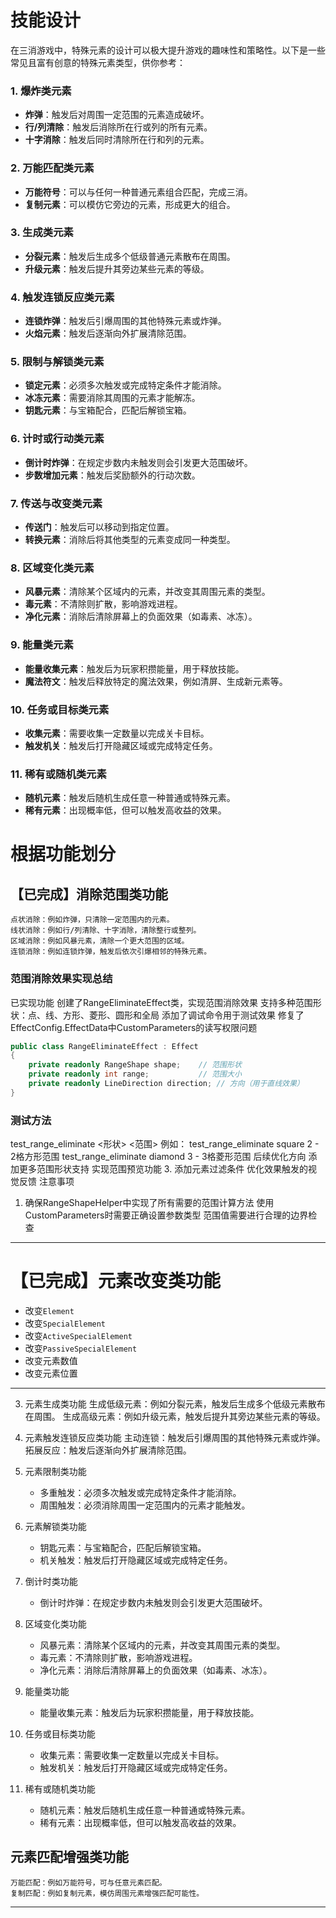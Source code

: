 # 技能设计

在三消游戏中，特殊元素的设计可以极大提升游戏的趣味性和策略性。以下是一些常见且富有创意的特殊元素类型，供你参考：

### 1. **爆炸类元素**

- **炸弹**：触发后对周围一定范围的元素造成破坏。
- **行/列清除**：触发后消除所在行或列的所有元素。
- **十字消除**：触发后同时清除所在行和列的元素。

### 2. **万能匹配类元素**

- **万能符号**：可以与任何一种普通元素组合匹配，完成三消。
- **复制元素**：可以模仿它旁边的元素，形成更大的组合。

### 3. **生成类元素**

- **分裂元素**：触发后生成多个低级普通元素散布在周围。
- **升级元素**：触发后提升其旁边某些元素的等级。

### 4. **触发连锁反应类元素**

- **连锁炸弹**：触发后引爆周围的其他特殊元素或炸弹。
- **火焰元素**：触发后逐渐向外扩展清除范围。

### 5. **限制与解锁类元素**

- **锁定元素**：必须多次触发或完成特定条件才能消除。
- **冰冻元素**：需要消除其周围的元素才能解冻。
- **钥匙元素**：与宝箱配合，匹配后解锁宝箱。

### 6. **计时或行动类元素**

- **倒计时炸弹**：在规定步数内未触发则会引发更大范围破坏。
- **步数增加元素**：触发后奖励额外的行动次数。

### 7. **传送与改变类元素**

- **传送门**：触发后可以移动到指定位置。
- **转换元素**：消除后将其他类型的元素变成同一种类型。

### 8. **区域变化类元素**

- **风暴元素**：清除某个区域内的元素，并改变其周围元素的类型。
- **毒元素**：不清除则扩散，影响游戏进程。
- **净化元素**：消除后清除屏幕上的负面效果（如毒素、冰冻）。

### 9. **能量类元素**

- **能量收集元素**：触发后为玩家积攒能量，用于释放技能。
- **魔法符文**：触发后释放特定的魔法效果，例如清屏、生成新元素等。

### 10. **任务或目标类元素**

- **收集元素**：需要收集一定数量以完成关卡目标。
- **触发机关**：触发后打开隐藏区域或完成特定任务。

### 11. **稀有或随机类元素**

- **随机元素**：触发后随机生成任意一种普通或特殊元素。
- **稀有元素**：出现概率低，但可以触发高收益的效果。





# 根据功能划分
## 【已完成】消除范围类功能 

    点状消除：例如炸弹，只清除一定范围内的元素。
    线状消除：例如行/列清除、十字消除，清除整行或整列。
    区域消除：例如风暴元素，清除一个更大范围的区域。
    连锁消除：例如连锁炸弹，触发后依次引爆相邻的特殊元素。
    
### 范围消除效果实现总结
已实现功能
创建了RangeEliminateEffect类，实现范围消除效果
支持多种范围形状：点、线、方形、菱形、圆形和全局
添加了调试命令用于测试效果
修复了EffectConfig.EffectData中CustomParameters的读写权限问题
```csharp
public class RangeEliminateEffect : Effect
{
    private readonly RangeShape shape;    // 范围形状
    private readonly int range;           // 范围大小
    private readonly LineDirection direction; // 方向（用于直线效果）
}
```
### 测试方法
test_range_eliminate <形状> <范围>
例如：
test_range_eliminate square 2 - 2格方形范围
test_range_eliminate diamond 3 - 3格菱形范围
后续优化方向
添加更多范围形状支持
实现范围预览功能
3. 添加元素过滤条件
优化效果触发的视觉反馈
注意事项
1. 确保RangeShapeHelper中实现了所有需要的范围计算方法
使用CustomParameters时需要正确设置参数类型
范围值需要进行合理的边界检查

***
# 【已完成】元素改变类功能
- 改变`Element`
- 改变`SpecialElement`
- 改变`ActiveSpecialElement`
- 改变`PassiveSpecialElement`
- 改变元素数值
- 改变元素位置

***

3. 元素生成类功能
    生成低级元素：例如分裂元素，触发后生成多个低级元素散布在周围。
    生成高级元素：例如升级元素，触发后提升其旁边某些元素的等级。

4. 元素触发连锁反应类功能
    主动连锁：触发后引爆周围的其他特殊元素或炸弹。
    拓展反应：触发后逐渐向外扩展清除范围。

5. 元素限制类功能
    - 多重触发：必须多次触发或完成特定条件才能消除。
    - 周围触发：必须消除周围一定范围内的元素才能触发。


6. 元素解锁类功能
    - 钥匙元素：与宝箱配合，匹配后解锁宝箱。
    - 机关触发：触发后打开隐藏区域或完成特定任务。

7. 倒计时类功能
    - 倒计时炸弹：在规定步数内未触发则会引发更大范围破坏。


10. 区域变化类功能
    - 风暴元素：清除某个区域内的元素，并改变其周围元素的类型。
    - 毒元素：不清除则扩散，影响游戏进程。
    - 净化元素：消除后清除屏幕上的负面效果（如毒素、冰冻）。

11. 能量类功能
    - 能量收集元素：触发后为玩家积攒能量，用于释放技能。

12. 任务或目标类功能
    - 收集元素：需要收集一定数量以完成关卡目标。
    - 触发机关：触发后打开隐藏区域或完成特定任务。

13. 稀有或随机类功能
    - 随机元素：触发后随机生成任意一种普通或特殊元素。
    - 稀有元素：出现概率低，但可以触发高收益的效果。







## 元素匹配增强类功能

    万能匹配：例如万能符号，可与任意元素匹配。
    复制匹配：例如复制元素，模仿周围元素增强匹配可能性。
***